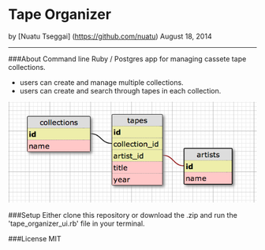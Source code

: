 Tape Organizer
==============

by [Nuatu Tseggai] (https://github.com/nuatu) August 18, 2014
_______________

###About
Command line Ruby / Postgres app for managing cassete tape collections.
<ul>
<li>users can create and manage multiple collections.</li>

<li>users can create and search through tapes in each collection.</li>
</ul>

![Alt text](https://github.com/Nuatu/tape_organizer_psql/blob/master/db_schema.png)

###Setup
Either clone this repository or download the .zip and run the 'tape_organizer_ui.rb' file in your terminal.

###License
MIT
